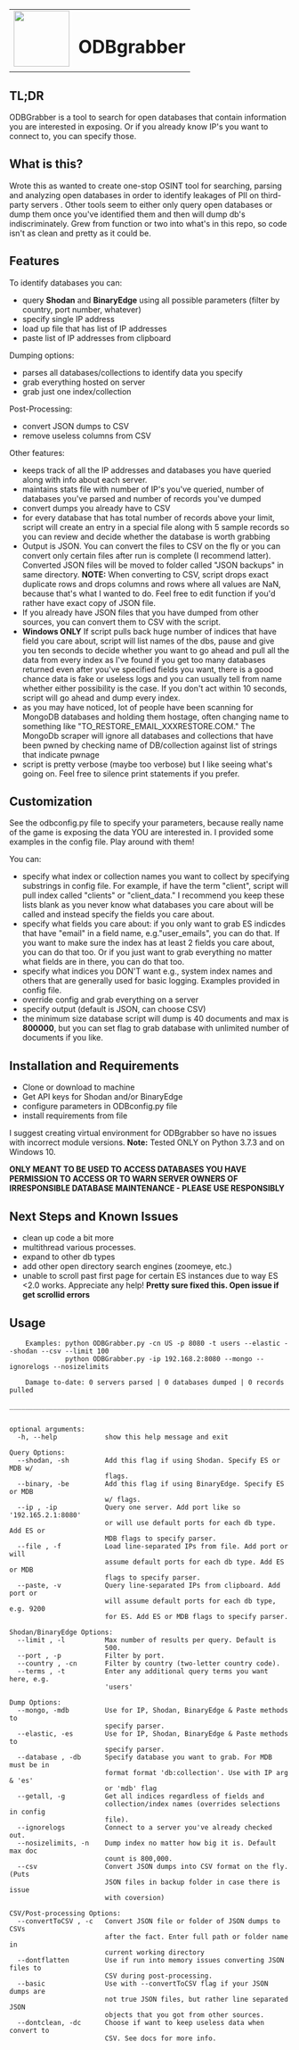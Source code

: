 <table border =0 color=white>
    <tr>
        <td valign="top"><img src="./glassdb.png" width="100" height="100" /></td>
        <td valign="middle"><h1>ODBgrabber</h1></td>
    </tr>
</table>


TL;DR
-------------
ODBGrabber is a tool to search for open databases that contain information you are interested in exposing. Or if you already know IP's you want to connect to, you can specify those.


What is this?
-------------
Wrote this as wanted to create one-stop OSINT tool for searching, parsing and analyzing open databases in order to identify leakages of PII on third-party servers . Other tools seem to either only query open databases or dump them once you've identified them and then will dump db's indiscriminately. Grew from function or two into what's in this repo, so code isn't as clean and pretty as it could be.

Features
-------------
To identify databases you can:
* query <b>Shodan</b> and <b>BinaryEdge</b> using all possible parameters (filter by country, port number, whatever)
* specify single IP address
* load up file that has list of IP addresses
* paste list of IP addresses from clipboard

Dumping options:
* parses all databases/collections to identify data you specify
* grab everything hosted on server
* grab just one index/collection

Post-Processing:
* convert JSON dumps to CSV
* remove useless columns from CSV

Other features:
* keeps track of all the IP addresses and databases you have queried along with info about each server.
* maintains stats file with number of IP's you've queried, number of databases you've parsed and number of records you've dumped
* convert dumps you already have to CSV
* for every database that has total number of records above your limit, script will create an entry in a special file along with 5 sample records so you can review and decide whether the database is worth grabbing
* Output is JSON. You can convert the files to CSV on the fly or you can convert only certain files after run is complete (I recommend latter). Converted JSON files will be moved to folder called "JSON backups" in same directory. <b>NOTE:</b> When converting to CSV, script drops exact duplicate rows and drops columns and rows where all values are NaN, because that's what I wanted to do. Feel free to edit function if you'd rather have exact copy of JSON file.
* If you already have JSON files that you have dumped from other sources, you can convert them to CSV with the script.
* <b>Windows ONLY</b> If script pulls back huge number of indices that have field you care about, script will list names of the dbs, pause and give you ten seconds to decide whether you want to go ahead and pull all the data from every index as I've found if you get too many databases returned even after you've specified fields you want, there is a good chance data is fake or useless logs and you can usually tell from name whether either possibility is the case. If you don't act within 10 seconds, script will go ahead and dump every index.
* as you may have noticed, lot of people have been scanning for MongoDB databases and holding them hostage, often changing name to something like "TO_RESTORE_EMAIL_XXXRESTORE.COM." The MongoDb scraper will ignore all databases and collections that have been pwned by checking name of DB/collection against list of strings that indicate pwnage
* script is pretty verbose (maybe too verbose) but I like seeing what's going on. Feel free to silence print statements if you prefer.

Customization
-------------
See the odbconfig.py file to specify your parameters, because really name of the game is exposing the data YOU are interested in. I provided some examples in the config file. Play around with them!

You can:

* specify what index or collection names you want to collect by specifying substrings in config file. For example, if have the term "client", script will pull index called "clients" or "client_data." I recommend you keep these lists blank as you never know what databases you care about will be called and instead specify the fields you care about.
* specify what fields you care about: if you only want to grab ES indicdes that have  "email" in a field name, e.g."user_emails", you can do that. If you want to make sure the index has at least 2 fields you care about, you can do that too. Or if you just want to grab everything no matter what fields are in there, you can do that too.
* specify what indices you DON'T want e.g., system index names and others that are generally used for basic logging. Examples provided in config file.
* override config and grab everything on a server
* specify output (default is JSON, can choose CSV)
* the minimum size database script will dump is 40 documents and max is <b>800000</b>, but you can set flag to grab database with unlimited number of documents if you like.


Installation and Requirements
-------------
* Clone or download to machine
* Get API keys for Shodan and/or BinaryEdge
* configure parameters in ODBconfig.py file
* install requirements from file

I suggest creating virtual environment for ODBgrabber so have no issues with incorrect module versions.
<b>Note:</b> Tested ONLY on Python 3.7.3 and on Windows 10.

<b>ONLY MEANT TO BE USED TO ACCESS DATABASES YOU HAVE PERMISSION TO ACCESS OR TO WARN SERVER OWNERS OF IRRESPONSIBLE DATABASE MAINTENANCE - PLEASE USE RESPONSIBLY</b>


Next Steps and Known Issues
-------------
* clean up code a bit more
* multithread various processes.
* expand to other db types
* add other open directory search engines (zoomeye, etc.)
* unable to scroll past first page for certain ES instances due to way ES <2.0 works. Appreciate any help! <b>Pretty sure fixed this. Open issue if get scrollid errors</b>

Usage
-------------
```
    Examples: python ODBGrabber.py -cn US -p 8080 -t users --elastic --shodan --csv --limit 100
              python ODBGrabber.py -ip 192.168.2:8080 --mongo --ignorelogs --nosizelimits

    Damage to-date: 0 servers parsed | 0 databases dumped | 0 records pulled
    _____________________________________________________________________________


optional arguments:
  -h, --help            show this help message and exit

Query Options:
  --shodan, -sh         Add this flag if using Shodan. Specify ES or MDB w/
                        flags.
  --binary, -be         Add this flag if using BinaryEdge. Specify ES or MDB
                        w/ flags.
  --ip , -ip            Query one server. Add port like so '192.165.2.1:8080'
                        or will use default ports for each db type. Add ES or
                        MDB flags to specify parser.
  --file , -f           Load line-separated IPs from file. Add port or will
                        assume default ports for each db type. Add ES or MDB
                        flags to specify parser.
  --paste, -v           Query line-separated IPs from clipboard. Add port or
                        will assume default ports for each db type, e.g. 9200
                        for ES. Add ES or MDB flags to specify parser.

Shodan/BinaryEdge Options:
  --limit , -l          Max number of results per query. Default is
                        500.
  --port , -p           Filter by port.
  --country , -cn       Filter by country (two-letter country code).
  --terms , -t          Enter any additional query terms you want here, e.g.
                        'users'

Dump Options:
  --mongo, -mdb         Use for IP, Shodan, BinaryEdge & Paste methods to
                        specify parser.
  --elastic, -es        Use for IP, Shodan, BinaryEdge & Paste methods to
                        specify parser.
  --database , -db      Specify database you want to grab. For MDB must be in
                        format format 'db:collection'. Use with IP arg & 'es'
                        or 'mdb' flag
  --getall, -g          Get all indices regardless of fields and
                        collection/index names (overrides selections in config
                        file).
  --ignorelogs          Connect to a server you've already checked out.
  --nosizelimits, -n    Dump index no matter how big it is. Default max doc
                        count is 800,000.
  --csv                 Convert JSON dumps into CSV format on the fly. (Puts
                        JSON files in backup folder in case there is issue
                        with coversion)

CSV/Post-processing Options:
  --convertToCSV , -c   Convert JSON file or folder of JSON dumps to CSVs
                        after the fact. Enter full path or folder name in
                        current working directory
  --dontflatten         Use if run into memory issues converting JSON files to
                        CSV during post-processing.
  --basic               Use with --convertToCSV flag if your JSON dumps are
                        not true JSON files, but rather line separated JSON
                        objects that you got from other sources.
  --dontclean, -dc      Choose if want to keep useless data when convert to
                        CSV. See docs for more info.
 ```

